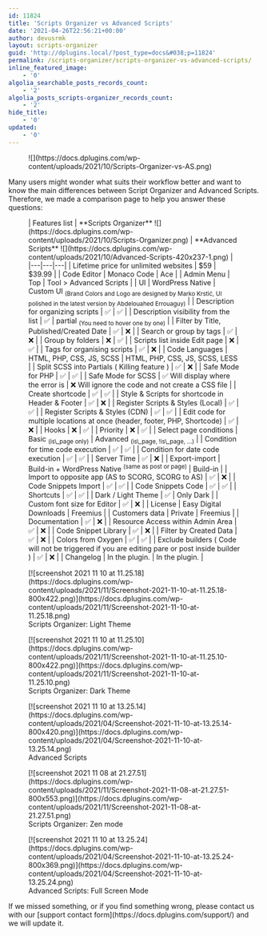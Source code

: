 ```yaml
---
id: 11824
title: 'Scripts Organizer vs Advanced Scripts'
date: '2021-04-26T22:56:21+00:00'
author: devusrmk
layout: scripts-organizer
guid: 'http://dplugins.local/?post_type=docs&#038;p=11824'
permalink: /scripts-organizer/scripts-organizer-vs-advanced-scripts/
inline_featured_image:
    - '0'
algolia_searchable_posts_records_count:
    - '2'
algolia_posts_scripts-organizer_records_count:
    - '2'
hide_title:
    - '0'
updated:
    - '0'
---
```


<figure class="wp-block-image size-full">![](https://docs.dplugins.com/wp-content/uploads/2021/10/Scripts-Organizer-vs-AS.png)</figure>Many users might wonder what suits their workflow better and want to know the main differences between Script Organizer and Advanced Scripts. Therefore, we made a comparison page to help you answer these questions:

<figure class="wp-block-table">| Features list | **Scripts Organizer**      ![](https://docs.dplugins.com/wp-content/uploads/2021/10/Scripts-Organizer.png) | **Advanced Scripts**      ![](https://docs.dplugins.com/wp-content/uploads/2021/10/Advanced-Scripts-420x237-1.png) |
|---|---|---|
| Lifetime price for unlimited websites | $59 | $39.99 |
| Code Editor | Monaco Code | Ace |
| Admin Menu | Top | Tool &gt; Advanced Scripts |
| UI | WordPress Native | Custom UI    <sub>(Brand Colors and Logo are designed by Marko Krstić, </sub>   <sub>UI polished in the latest version by Abdelouahed Errouaguy)</sub> |
| Description for organizing scripts | ✅ | ✅ |
| Description visibility from the list | ✅ | partial   <sub>(You need to hover one by one)</sub> |
| Filter by Title, Published/Created Date | ✅ | ❌ |
| Search or group by tags | ✅ | ❌ |
| Group by folders | <meta charset="utf-8"></meta>❌ | <meta charset="utf-8"></meta>✅ |
| Scripts list inside Edit page | ❌ | ✅ |
| Tags for organising scripts | ✅ | ❌ |
| Code Languages | HTML, PHP, CSS, JS, SCSS | HTML, PHP, CSS, JS, SCSS, LESS |
| Split SCSS into Partials ( Killing feature ) | ✅ | ❌ |
| Safe Mode for PHP | ✅ | ✅ |
| <meta charset="utf-8"></meta>Safe Mode for SCSS | <meta charset="utf-8"></meta>✅ Will display where the error is | <meta charset="utf-8"></meta>❌ Will ignore the code and not create a CSS file |
| Create shortcode | ✅ | ✅ |
| Style &amp; Scripts for shortcode in Header &amp; Footer | ✅ | ❌ |
| Register Scripts &amp; Styles (Local) | ✅ | ✅ |
| Register Scripts &amp; Styles (CDN) | ✅ | ✅ |
| Edit code for multiple locations at once (header, footer, PHP, Shortcode) | ✅ | ❌ |
| Hooks | ❌ | ✅ |
| Priority | ❌ | ✅ |
| Select page conditions | Basic    <sub>(is\_page only)</sub> | Advanced    <sub>(is\_page, !is\_page, ...)</sub> |
| Condition for time code execution | ✅ | <meta charset="utf-8"></meta>✅ |
| Condition for date code execution | ✅ | <meta charset="utf-8"></meta>✅ |
| Server Time | ✅ | ❌ |
| Export-import | <meta charset="utf-8"></meta>Build-in +    WordPress Native    <sup>(same as post or page)</sup> | Build-in |
| Import to opposite app   (AS to SCORG, SCORG to AS) | ✅ | ❌ |
| Code Snippets Import | ✅ | ✅ |
| Code Snippets Code | ✅ | ✅ |
| Shortcuts | ✅ | ✅ |
| Dark / Light Theme | ✅ | Only Dark |
| Custom font size for Editor | ✅ | ❌ |
| License | Easy Digital Downloads | Freemius |
| Customers data | Private | Freemius |
| Documentation | ✅ | ❌ |
| Resource Access within Admin Area | ✅ | ❌ |
| Code Snippet Library | ✅ | ❌ |
| Filter by Created Data | ✅ | ❌ |
| Colors from Oxygen | ✅ | ✅ |
| Exclude builders   ( Code will not be triggered if you are editing pare or post inside builder ) | ✅ | ❌ |
| Changelog | <meta charset="utf-8"></meta>In the plugin. | In the plugin. |

</figure><div class="is-layout-flex wp-container-4 wp-block-columns"><div class="is-layout-flow wp-block-column"><figure class="wp-block-image size-large">[![screenshot 2021 11 10 at 11.25.18](https://docs.dplugins.com/wp-content/uploads/2021/11/Screenshot-2021-11-10-at-11.25.18-800x422.png)](https://docs.dplugins.com/wp-content/uploads/2021/11/Screenshot-2021-11-10-at-11.25.18.png)<figcaption>Scripts Organizer: Light Theme</figcaption></figure><figure class="wp-block-image size-large">[![screenshot 2021 11 10 at 11.25.10](https://docs.dplugins.com/wp-content/uploads/2021/11/Screenshot-2021-11-10-at-11.25.10-800x422.png)](https://docs.dplugins.com/wp-content/uploads/2021/11/Screenshot-2021-11-10-at-11.25.10.png)<figcaption>Scripts Organizer: Dark Theme</figcaption></figure></div><div class="is-layout-flow wp-block-column"><figure class="wp-block-image size-large">[![screenshot 2021 11 10 at 13.25.14](https://docs.dplugins.com/wp-content/uploads/2021/04/Screenshot-2021-11-10-at-13.25.14-800x420.png)](https://docs.dplugins.com/wp-content/uploads/2021/04/Screenshot-2021-11-10-at-13.25.14.png)<figcaption>Advanced Scripts</figcaption></figure></div></div><div class="is-layout-flex wp-container-7 wp-block-columns"><div class="is-layout-flow wp-block-column"><figure class="wp-block-image size-large">[![screenshot 2021 11 08 at 21.27.51](https://docs.dplugins.com/wp-content/uploads/2021/11/Screenshot-2021-11-08-at-21.27.51-800x553.png)](https://docs.dplugins.com/wp-content/uploads/2021/11/Screenshot-2021-11-08-at-21.27.51.png)<figcaption>Scripts Organizer: Zen mode</figcaption></figure></div><div class="is-layout-flow wp-block-column"><figure class="wp-block-image size-large">[![screenshot 2021 11 10 at 13.25.24](https://docs.dplugins.com/wp-content/uploads/2021/04/Screenshot-2021-11-10-at-13.25.24-800x369.png)](https://docs.dplugins.com/wp-content/uploads/2021/04/Screenshot-2021-11-10-at-13.25.24.png)<figcaption>Advanced Scripts: Full Screen Mode</figcaption></figure></div></div>If we missed something, or if you find something wrong, please contact us with our [support contact form](https://docs.dplugins.com/support/) and we will update it.